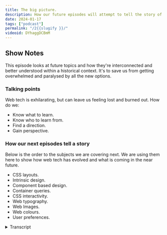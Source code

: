 ```yaml
---
title: The big picture.
description: How our future episodes will attempt to tell the story of the web.
date: 2024-01-17
tags: ["podcast"]
permalink: "/2{{slugify }}/"
videoid: DYhaggDCBmM
---
```

 
Show Notes
----------

This episode looks at future topics and how they're interconnected and better understood within a historical context. It's to save us from getting overwhelmed and paralysed by all the new options.

### Talking points

Web tech is exhilarating, but can leave us feeling lost and burned out. How do we:

*   Know what to learn.
*   Know who to learn from.
*   Find a direction.
*   Gain perspective.

### How our next episodes tell a story

Below is the order to the subjects we are covering next. We are using them here to show how web tech has evolved and what is coming in the near future.

*   CSS layouts.
*   Intrinsic design.
*   Component based design.
*   Container queries.
*   CSS interactivity.
*   Web typography.
*   Web Images.
*   Web colours.
*   User preferences.

<details>
<summary>Transcript</summary>
\[00:00:06\] **Nathan Wrigley:**:Hello there and welcome to this the second episode of the No Script Show, a brand new podcast, which is gonna be all about modern front end web design, where we look at what we can build today with minimal dependencies and skills. I'm joined as I always will be by David Waumsley. Hi David.

\[00:00:06\] **Nathan Wrigley:**:Hello there and welcome to this the second episode of the No Script Show, a brand new podcast, which is gonna be all about modern front end web design, where we look at what we can build today with minimal dependencies and skills. I'm joined as I always will be by David Waumsley. Hi David.

Hello. As I said, this is the second episode. In the first episode, we just orientated you a little bit about who we are and what our background is. This episode will be a little bit different, but I still feel orientation is the right word because we're gonna spend a moment or two just thinking about what we're gonna be doing in the episodes to come.

Like I said, we talked in the first episode about what prompted this show, and really that was all about the overwhelm in the things that are becoming. We'll be coming in the web platform in the near future. We've both been users of WordPress, heavily reliant upon WordPress over the last decade, and I think David got the intuition first that, that maybe we'd become a little bit de-skilled.

And there were things going on in the background, innovations happening, especially with browsers and what they're capable of. and we've got left a little bit behind. So this show is an exploration. Of that and trying to relearn or learn for the first time what we may have missed out on over the last decade.

But rather than dive into every single standalone topic, we decided to do an overview in this episode about the next few episodes that are gonna be coming. And the reason for that is we, hope to. In your mind, dear listener, be able to connect all of the different bits and pieces and give you some historical context.

And there is historical context and so that's important. So we'll be talking a little bit about that. In short, we're trying to see the big picture behind what's coming. From the W three C, in recent, what has been coming and what will be coming in the future? mostly to save ourselves from getting overwhelmed and paralyzed by it all.

yeah, that's the, beginning and I'll pass over to David.

\[00:02:10\] **David Waumsley**: Yeah, nicely put. And it was you really who said, we started to try and list out the topics we'd talk about and there was a kind of a developing story over the last sort of five years about what new stuff is coming on. And it leads on because it's all, as we're focusing mostly on the sort of simple stuff, the HML and CSS, there's a lot really coming to that, which we haven't seen until recently.

And it was me trying to, explain why I've put 'em in a certain order. I realized that we were telling the. The kind of history, won't we, of what's coming and, it gives you a sort of. A philosophical, aspect to the whole thing. you can see direction and that if you bring up, actually for those people watching on YouTube, the website.

We have got our talking points where we will just chat first a little bit before we introduce the next episodes. A little bit about, that problem that I know I have or certainly suffered it recently is knowing, what to learn next. Who from. And the direction of that, getting some kind of perspective, if you like, on what I'm learning next.

And, so I thought even if, let us, shall we start with the, what to learn. So we have limited our choices for this show, haven't we? We, yeah. Are just sticking with mostly with HTML and CSS and we are for that purpose, we are ignoring frameworks and platforms. So in theory, it should be a little bit easier.

Say, if you were in WordPress, you've got a lot of builders to possibly choose from and lots of different tools. If you are a JavaScript developer, you've got lots of different frameworks to choose from or going in their own direction. In theory, what we're covering should be easy because H two ml and CSS, but.

It isn't always that easy because I think there's lots of places where you can fall down different rabbit holes because the W three C tell you what is available, what can browsers can do, but they don't necessarily tell you how you should do it. And. Nathan, you are. When you started learning, as we did in those early days, just trying to build with HML and CSS, did you find there was lots of, even though you found experts then, that there was a lot of division between certain things that would be, I remember arguments about whether you should be coding everything up to be fixed or whether it should be fluent. yeah, there

\[00:04:42\] **Nathan Wrigley:**:was, there were definitely different debates going on at the time, but I feel that it's much more difficult if you're making a start now, I feel it's, there's, more overwhelm, there's more differences of opinion, there's more different directions you could go in. So as an example, when I began, really, nobody was using JavaScript at all for.

More or less anything. It came along after the fact. So at least that part of the, jigsaw was out of the question, it just simply didn't exist. It was HTML and then after that CSS came along and it, so it was fairly straightforward to, for me at least, to figure out what to do. But then as you say, those, little things crept in, like fluid design and responsive design later, all, crept in there were.

There were differences and people started to argue about, which was the air quotes, the correct way to do it. And I think because there was no clear direction, all sorts of things broke out. frameworks came along and ways to do things and what have you, but also just rewinding a little bit back then, I think it was easier.

I. To gain knowledge because really all you had to do was buy a book. And that book meant that the person who'd written the book had obviously risen to the top in some area. there was that editorial control. Whereas now, I think especially with the advent of platforms like Facebook and YouTube, anybody can put any content out there and in some cases they may be entirely, and again, air quotes.

But also they may be putting out just half the story or telling you things, which really ultimately you don't want to be doing. So yeah, I think the endeavor here is just to, is to reset a little bit. you've found a, list of people that you trust and you've got in, you've got intuitions as to why you can trust them.

But I do think going back to the W three C is now a really good option and, I, dunno if it's done a really great way of. Advertising itself, particularly as the, source of authority, because it feels like that's not what its purpose is. But that's, what we're making this podcast about.

Really. We're putting them the W three C right in the center front and center and, all of the different things are being, being talked about in this podcast

\[00:07:06\] **David Waumsley**: will be related to that. So yeah, it all got a bit

\[00:07:10\] **Nathan Wrigley:**:shattered. I think it's become more shattered. And your genius, I think, really about putting this podcast together was the idea that, let's just brush aside all those shattered bits and let's just concentrate on the bit in the middle, the W three C and we will get into all of the knots and the bolts, the CSS and the h tmm l and a whole range of other subjects.

But today is more about what are we trying to learn? Who are we trying to learn from? And if you're watching the screen, finding a direction and gaining some perspective.

\[00:07:41\] **David Waumsley**: Yeah, and I think, you know what's really interesting is we just decided that we'll try and stick to people that are closest to the W3C.

The people who are writing or who are in the working groups are writing some of the spec and those people who are, also publish the books as well. I think interestingly when we, I. When we were doing it, people who were publishing the books still had different ideas. So there was well-known books by people who told you how to code with tables.

And then competing with that, there were other, well-known books by people say, we need web standards and you need to be, yeah, using floats and you still were stuck. But I think what's really. Interesting to me now because I, came out, a year ago if you like, trying to relearn CSS, doing it through, as you mentioned, YouTube videos.

And it didn't help me. And what helped me was starting to listen and the free online, most of 'em, the sort of conference talks that will be given by people in the working groups, people will be mentioning as we go through this. Jen Simmons, Rachel Andrews, Miriam, Suzanne, All people that look to, and there's people from, way back as well who are still doing things.

Jeffrey Zeldman, Bruce Lawson. Yeah. And yeah, Eric Meyer was probably the first person I ever came across as a name in CSS. They're still influenced in today. So all those people who are very invested in the web platform and contribute in some ways, even if it's just through their blog writing, that influences the people in the working groups.

So we're trying to stick with those because. I, found a real difficulty going off the, and one example was that when I started to watch some of the developments, particularly from Rachel Andrews talking about layouts a lot, Jen Simmons two, is that I realized that was my sticking point, for everything, if you couldn't lay things out on the page as I wanted to in the correct way.

And I realized when I was getting the YouTube videos, they made sense of what the W three C were tr attempting to do over the last. Decade or more to build up this comprehensive, setup for layout, which we now have, which we didn't have before. yeah, so that's, helped me find a direction and that's really all we wanted to talk about, I think in the first place was the fact that for this show at least, and it's been the direction I've gone in, I've listened to this, people who, if you like, reference the spec, the platform.

In some ways it's an inter, you mentioned about there's not any marketing and it, you just reminded me that there is an interesting thing going on at the moment. It's an aside that, we may be seeing CSS four come out soon. Now no such thing exists in reality because for a long time. Since the nineties, CSS and HTML don't have versions, but the problem is out in the greater world, employers will still look for, what was the last spec for that?

CSS three. Yeah. And even though it's a bit of a nonsense, the grouping, so much has happened since, I think 1999 was when that came out, that they. Probably putting something together for, just really for publicity, I think, and to help people who will hire people to do development, to understand what.

Knowledge they may have. 'cause your knowledge from 1999 as a CSS person's probably not gonna be too useful to anybody. So yeah, there is the, there is all of that. And I think see a move going on, because we've had a, decade of, since React from Facebook, we've had a decade of JavaScript first, and the web platform is A-H-T-M-L first with JavaScript.

There's a, bit of a shift, if you like, as, in the sense that many of the JS frameworks are, using web components and things like that to connect with HTML more. yeah, so I think it's a really exciting time and I, but that's basically the upshot of what we wanted to talk about here, is that this show will be led by us not trying to give an opinion, but really trying to, as best as we can, represent. Ourselves, what the people who write the spec are saying about the future of the web. It just

\[00:11:59\] **Nathan Wrigley:**:occurs to me that if you've dropped in on this second episode and we're uttering words like W three C, that there may be. Really no connection in your head as to what that even is because well, what even is that?

Do, you wanna just get into that for the teeny, tiniest amount of time and just say what the W three C is though? It's the Worldwide Web Consortium. that's the W three C bit, but, yeah, what is it? How is it, how has it got itself at the center and all of that?

\[00:12:34\] **David Waumsley**: Yeah, it's, I dunno if I could do it justice for No, it's okay.

Just a positive history. Yeah. But no, I think, but I can give you a I, you know it, it is the organization we look to for the web and it is still overseen by Tim Burners Lee, who is credited as the inventor of HTML, which is the center of our web journey. And it's. It's had an interest in because at certain points it could have very much lost what it's there to do.

And it has a, foundation of the web being for all and on everything. And that's its mission, And in the past, the organization has been fairly loose with what is expected, how browsers to implement. And of course we get no web without browsers. Particularly in the early days with htm, l nearly went off with a, side group of people creating XHTML because Tim thought HTML was done.

He changed his mind because it's always a division. He is a very good leader in that sense because he is able to, reflect on what's needed. And I think that's the way that this organization has always gone. But I think what's interesting about it today is that now that browsers. Are not working on a loose spec from the W three C on what we'd expect to do.

They are not going their own different routes. They've realized, and only over recent years, which we covered last time, is that if they don't work together. To implement stuff that all developers can use because it will work in all of the browsers. They're only shooting themselves in the foot. So now we have the weight of all the big browser vendors who are also, Microsoft and Apple and Google.

They're also the people who are creating devices as well. So they bring the very best of the people to that organization to work through this. And I think over recent years we've seen this. This thing to not, one example we used before was how we nearly went off a different direction, with flash, Yeah. It was proprietary code, which could have only put in the shell of HTML, and it could have been what we experienced of the web, but the danger with that is that it would've been. It basically the web, effectively owned by Adobe, where the Worldwide Web Consortium is there to make sure that it brings all the commercial aspects of that together, but because they've got the opportunity to.

Criticize the other work. It doesn't go through unless everybody agrees in these working groups. So it's a, at the moment it's been working well, hasn't it? To, see that the, web is a platform that everybody can build on and be creative on that will work for all and ideally on everything.

That's the idea that Worldwide Web wants to make things that will suit the browsers of the future, or not even browsers, maybe a Siri type. System where the web is read to us. And images from a website are thrown up to us. Who knows? Yeah. But that's, I guess what they're charged with doing is thinking ahead a system that's gonna work that developers can work together in the same direction on. Anyway, that was a

\[00:15:56\] **Nathan Wrigley:**:long, I think, the history of that is really interesting because if you were to rewind to the beginning of the web, but there was no, real notion as to what it was gonna become and it probably felt to Tim Burnley at the beginning that. Maybe a couple of dozen people will hop on this with their giant mainframes in different academic institutions around the world and, may, maybe as many as a thousand people will end up using it.

and then of course it morphed and it became much more popular and it, came down the telephone line and modems and all of that were in use. And then. Commercial enterprises got involved and at that point there was this conflict of what should the web become because it, felt like it, like you said, with a Adobe's flash, it felt like it really could go off in that direction and that technology was so amazing.

There really was an inflection point there where it could suddenly do a lot more than it previously could. you could play videos and animations and games and all sorts of things, which was, whoa, hang on. That can be done. but the idea of wrestling it back and having this, this objective body that can look at things and weigh them up and importantly doesn't really need to be in a rush.

They don't need to do things right now because somebody suggested that we should do it right now. They can pause and, be a bit more reflective. And honestly, we're very lucky that the, founding fathers of the internet had this intuition that something like this needed to be set up. Yeah, because it could have gone entirely down commercial lines and, maybe something like a OL would've taken over and that would've been the mechanism for us all browsing the web.

And we'd have to pay to get access to various different parts of the internet. Who knows, it could have gone in all sorts of different directions, but we are, I. We are where we are now, and it feels like over the last few years, all of the competing factions have decided, okay, it's better if we all just combine our efforts on the basics so that everybody's browser can at least do the basics and then we can. Work on our own stuff. So anyway, sorry that was supposed to be an aside and it ended up being like about a 10 minute aside.

\[00:18:09\] **David Waumsley**: Shall we, scroll down on for the YouTube people to our other point so we can actually go on to and just talk about the episodes and why we think. These might work. this is just the main topic areas. So I might end up going on for some time here, Nathan, so just Okay. I'll go and grab a cup

\[00:18:31\] **David Waumsley**: yeah, the, so the next episode, which is what we said we were gonna do this time, would've been looking at CSS layouts because probably that's. I would think that's probably the reason why we have so many CSS frameworks and WWE editors, because there simply wasn't.

A layout system until recently, until we got Flexbox and really properly, until we got grid, we didn't really have a uniform system. Like you were saying with Tim Burners, Lee's idea was sending these scientific documentation. Yeah. It wasn't a, a layout tool. And it's taken all of this time to get it, but now it's here and I think, in order to understand what is coming out or to understand something like grid and. By, Rachel Andrews, who it goes back to, I think 2090 refactoring the way we talk about CSS because it's got a bad name. I think amongst people have been difficult, which it is when it comes to layout. That's what I wanted to skip, and that's why I went for the WY Wig Builders. I could do the rest of the CSS basic styling and still.

Retain that stuff, but that was difficult and she, and I think why we'll talk about that on that one is because she does a really good job at explaining that there is actually a logical system where we think of CSS, we often think of something complex, difficult to use, and that's simply. Because we didn't have a layout system.

We were using hacks all along the way, inappropriate properties to try and get the layouts we want to achieve. So people wrote different books about how you might want to do it and would disagree. Now there is actually a logical system where everything in the CSS is coming together and for me there was a real big breakthrough moment watching her talk.

She didn't really emphasize it so much, but there is a thing called internationalization. an attempt to make the worldwide web. Actually worldwide to acknowledge that there are different directions for people writing. If you're Arabic, it is going from right to left rather than left to And once you understand that there's writing modes and there's some spec to sort that out.

So if you need to make, another page that's similar design for another language, it's much easier. You don't have to just reverse everything. You've got a writing mode, which then explains why when we move to something like. Grid or, flexbox, why we're always talking about start and end block and inline and stuff because we've set up a system which is no longer top left, and bottom.

So I, think it's really good to go through her talk next time just to get an understanding that actually there's a system there and, her big claim is, and I, can see how true it is, that it's easier sometimes for her to. To teach somebody who's never seen CSS before than it is for somebody who has a lot of experience and the baggage of.

\[00:21:26\] **Nathan Wrigley:**:I find that absolutely fascinating actually, because the, assumption would be that the more you've learned over the last 20 years, the more likely you are to be able to understand what's coming. But actually maybe it's the other way around, maybe having no baggage of how things are laid out. It means that it's, it is easier. So I'm interested to see how that goes. Yeah, that's good.

\[00:21:48\] **David Waumsley**: Yeah, it's more harmonious I think, as well now because some of the old debates that we'd have, say pixels versus rems, fixed versus, it's got fluid, Adaptive versus responsive? to be honest, we know now that all of these older methods have gone, no one's gonna argue with 'em now because they were looking backwards to a time of design where we were basically mimicking what we would do in print.

Yeah. Now we know we have to have these squishy layouts. So to understand the system that creates these squishy layouts in ways we can understand is that, but that also leads on, and I think we need two episodes and we say intrinsic design. That's basically the, we'll look at the talk. By Jen Simmons, which we talked about./p>

We called, episode roughly after that, where everything had changed in, web design. And we can get another perspective of all the changes, which we've just alluded to. the historical changes of ways that we would do web design with the tools that we got and how she believes that we're in a new period of intrinsic design, this squishy internet and.

What we'll get from her is that historical side, but also she as a designer more than a developer. She's asking more the question, what does it mean to be a designer? today when we are, simply because the spec is thinking about that, where we are designing for. browser devices that don't yet exist for browsers.

That's, yeah. That might be used in different situations. She uses the browser. That might be on your fridge or the Siri type thing. Always talk that way. It talks to you, so it's being that designer and understanding that. So that was good. But she does make a couple of points, in her tilt.

They're little aside. And one of those is about how she felt that we maybe have over complicated just some things with everything wrapped in JavaScript. And we might be making some of the mistakes of flash. and I know why she doesn't go very far because that has been a whole period of the last 10 years where it's gone that way round.

And I think back in 2018 when she was doing that, we didn't have some of the new stuff that were. That we're leading to now because they were there for a reason. She skips over that in her talk. so there was a point, I think you'll agree, where everybody's thought, why are we styling these scientific documents to look like pages?

Why are we not just saying these are all made up? A little blocks of reusable ui. Why are we not component-based designing? And I think that's what's interesting about this. So from her talk onwards, we can now look at component-based design. And I think there's a bit of a debate there about, even in CSS, about how people have tackled that in order of organizing their CSS.

Because what made React so popular in the JavaScript frameworks is that it could do it where CSS couldn't Suddenly. Yeah. Suddenly you want to have little units which are encapsulated. You can style up independently to build as you are building blocks for your website. You couldn't do that. So we'll move on to that into the next one on component-based design and talk a little bit about that.

there is something which is now quite popular, it started even before React, which was web, components, right? Yep. Yep. And, you almost can't say that today because when you say components, everybody simply thinks of JavaScript components. But actually, they still are to an extent.

But this is something that's been building up in the W three C for some time. we'll talk a little bit about that and we might use it for all of these things. We'll try and add to our third guest, which is the website you're looking at. maybe I'll do a video which will just look at some of the coding, which is borrowing from what.

Rachel Andrew is saying. And then when we come to, components, maybe we will stick in our embedded video data using their web component, which is just, yeah, HML with a little bit of JavaScript in there. Okay. yeah, next episode. and then I think this is the biggest change. That's happened just really at the end of 2023, really when it's supported in all the major browsers.

We have a thing called container queries. Yeah. This is big, isn't it? Yeah, it is. And it's mentioned in Jen Simmons' talk that we talk about earlier as one of our other aside, which is, it, she called it the unicorn. We may or may not get it, and we have got it. And it's one of these things where the browser engines have been.

Three factor to make it possible so we can query. The, container. So it does allow, and that's why I think we need another chat just with H TM L and CSS, we could be able to start to build up nice little components. So this is something that the WC three have been aware of. It's, lacking with this HTML and CSS.

Stye in one document that we could, that would, it hasn't really focused on the needs for people to create these reusable stuff. And I think in our case, mostly what we need is not functionality, but is style. We maybe want a little styled card that we Because Style Up wants and just slot into any design.

And we know that 'cause it's containing its size in it, it will respond appropriately to the design We put it in. so I'm talking a lot here, Nathan, but No, it's, should I just put, should I explain a little bit just about the, I think the example of a container query is the one that's used the most. Yeah,

\[00:27:31\] **Nathan Wrigley:**:I think, that, I think it might be good to just pause a moment there and just explain how it's different from what we've got now. So your card example is a good one. How, would that work on, I don't know, a range of different devices?

\[00:27:43\] **David Waumsley**: Yeah, so you know where before you always had to take the view port as with your media queries as the thing that would controlled the whole layout.

So everything had to be solved. That where you can now take a component. So in your example of a card, let's say you've got a lot of space because in a certain. Thing. This card might need to be the full width of a screen or something. So you might have the big image in that card or something on the left hand side.

Yeah. And the header on the right, and there's some paragraphs under it, and then maybe a button. So you know, a. Third of it will be taken up with the image, but then when you want that same component to slot into a sidebar, you may need it. So the image goes up to the top and then the, and all the font sizes change to that.

So you can with all the sort of responsive calc stuff with your text, you can make the text squishy, but you could start to move around the order of things, so the, image, because you've actually queer. The container by size. So in the, if it's, at 600, it behaves this way. If it's below that, it behaves in a different way.

So you can start to make these reusable components. And I think this is gonna be one of the most exciting things, which we won't get very far on because I think combined with some other things that have come out, has, is one of those things. Oh, yeah, It's the parent selector where you, yeah.

you can select something that's in the card and have it behave differently and later we should get container. We've got container queries, the size format at the moment, so we can change what's in that container based on its size. What's coming soon is. Style. Hopefully at some point we'll be able to change the style based on that container size, which will be it, it is definitely moving towards a component based way, which is really not been accessible to people, I don't think, that's really why the JavaScript frameworks have been so popular, because the, only things they've been able to address that approach to building sites.

\[00:29:47\] **Nathan Wrigley:**:Yeah. So it's almost like you could have these little components, these containers, and they're almost like. A website in themselves in a way, because you can, style just that unique one and then repeat it and just amend it so that the image goes right on a subset of those.

And essentially it's like the view ports that we've got with the media queries at the moment, but inside each of the little components themselves. And so it opens up this world of possibility, although. I, am actually struggling to imagine what will be envisioned by web developers over the next couple of years.

I'm sure it'll go in directions that I, nobody's anticipating, but it opens up the opportunity to really atomize the design and have, each little bit of the design as something separate and unique and repeatable, which will be brilliant.

\[00:30:42\] **David Waumsley**: Yeah, it will. And I think, nobody really knows now we know that things are in place and if you get that early foundations of how, if you like, layout's being set up, I think the combination of something, which again is coming, isn't fully there yet, but Subgrid will be in all the browsers pretty soon.

And Subgrid with has with container queries at the moment will give so many options for component. base styles and stuff, but I think the interesting thing we'll talk about as we go through these episodes is that there is a bit of a push and pull because, we've all gone container ad and we think, oh, building blocks, but is a website, really the sum of it's parts

Yeah, And against that, there's an argument about, and it's something that very much connects with me, this idea that we might want to write little CSS. And in a lot of case, there's only a few components we need, and it might be so much better as we can do now, to use very little code to style our whole pages, our whole sites. right at the top of the document, so the cascade isn't dead, if you like. Yeah. Yep. In css. Yeah. anyway, I think we've gone on. I've gone on. No,

\[00:31:51\] **Nathan Wrigley:**:no, that's great. But like the next four episodes, CSS layout, intrinsic design component-based design and container queiries. That's really, that's all about the Putting the things on the page and how they move around on the page, depending upon the thing that you are viewing it in. But then, we're onto something different. So the next set, if you like, they're not gonna be quite so much about the layout because the next one you've got is CSS interactivity. So this really does get into the wheelhouse of what is currently the domain of JavaScript, doesn't

\[00:32:18\] **David Waumsley**: it? Yeah, I think for that episode we'll end up breaking it into two because we've got so many interesting stuff. That's, stuff that I think we'll use in our website as well when we bring it in as our third guest. I think, we'll, one of the big wow things at the moment only available in Chrome, but it should come to other browsers soon, will be a view transition, which gives you a very app like. Ability to move to your next page as a smooth transition, instead of just, to your next page. and, I think that's really interesting and we'll probably try and do that.

I think with our site. We'll try and make our archive page once we've got a few episodes, we'll need that smoothly. Transitioning into the individual episode pages, perhaps we'll have a crack at that. Nice. yeah. And, but there's so much other stuff. We've got, scroll animation, which is, fabulous stuff./p>

I think with our site. We'll try and make our archive page once we've got a few episodes, we'll need that smoothly. Transitioning into the individual episode pages, perhaps we'll have a crack at that. Nice. yeah. And, but there's so much other stuff. We've got, scroll animation, which is, fabulous stuff.

You, you won't need a library to do most of the things that people are doing with. Items as you're scrolling down could be moving from left to right on your screen and other things being affected by animation as you scroll to a certain point. So that's all the interesting stuff that I used to need a framework for coming.

So I think we'll need two for that. But then also I think before we can start talking about how we might use this and talking about maybe working with clients. There's a whole bunch of other stuff, which is new. Typography changed. We're getting color fonts, we're getting variable fonts. We're getting so much stuff coming to, just HTML in terms of, units that will allow you to, interact with the font itself in a way that somebody who's into type might do.

So I think that'll be a big learning for us, learning how to use. typography better and, and web images, again, we've got, so much coming in the way of new formats, which are more optimized, but not just that. Ways that we can treat again with CSS. The way that images behave. Images have always been a bit of a problem 'cause they're an airline element.

You stick in and then you stick it a hundred percent and then, if you set its boundaries, with the width or the height, you're gonna squid in the wrong way. we've now got things where you can put a cover on it and you can let the. You can let the available space change.

So if you have something in the center of an image, you can be cutting off the sides of that image as it's moving more squishy. So there's a lot of stuff in the CSS to play around with the images and colors. Oh wow. I dunno where to start on that one. We've got some palettes and stuff. yeah. once we just had hex values and And RGB, but now we've got a whole range of, new stuff and a new way of working with color. And finally, and I think this is where we're going with the, with a lot of this spec that's already out there is based on user preferences. And my guess would be, and that's why I think we need to cover it, is that this is the influence of. the browser vendors? Yeah. In the W3C and the fact that they also produce, devices. I, see a much more of an encouragement of people to choose their own experience of the web. So we're seeing things coming in. Where we can set up the user preferences for somebody who wants dark mode, I think that's gonna become common practice.

So you can choose your light or dark and you can see apple's very much promoting that. I was very surprised with the first site I did that at Dark Mode to see just how many people came in 'cause it's not the default. and we've got things like motion as well. Yep. so you. restrict, so you don't have to, you can be experimental with your motion, but if somebody set their device up to say, I don't like motion, please make it stop.

You can code things up so you don't offend those people. And, it's already actually in our site, if you go to the scroll up button on our site, there's a little thing, I've just put it in there, but it's actually behind a motion control. So if you set your device to say, I don't like motion, it'll just.

Go straight up to the top. So great for accessibility. Yeah, it's that kind of stuff. And there's a lot of things and the idea of themes that you might create. So a lot of people want high contrast. And another big thing that we forget, again with the, a lot of, I think where the web's gone is to make sure that it really is Worldwide. So people are very conscious about, so you've got now got one where you can, if you have a preference for less data, you can as a designer then say, okay, this person doesn't want to use up their data. It costs them much more money on their phone. You can say, okay, I'm not gonna send them this image.

I'm not gonna load a font in. They can have the system font, you can choose those kind of things. So I think we're gonna see a lot more in that direction. And I think. That I think we're viewing the web does very differently, not this sort of image we used to have. It's now this squishy thing that will fit into any device to whatever a user's preference is, if they want it to, not to display so much color, if they want it dark or light.

And I think that's where designers are going and I think that's where all of the stuff that's coming out from the W three C, it is leading us to that way. It'll be really

\[00:37:43\] **Nathan Wrigley:**:interesting to see. So this is a complete aside, but it's, it'd be really interesting to see where the devices go as a result of this. at the moment, we're very used to the paradigm of the home computer with a big CPU in it and the mobile phone, which has a, again, some kind of chip in there to do an awful lot of work. And a lot of the settings are inside the, thing itself. my dark mode can be governed by, the O.S but also I can alter the font size in the oss and it'll be interesting to see if in the future it feels like a lot of this is more orientated to giving an app like experience, if you just flip the device around and suddenly it's changed. But it's changed in a way, which is something that's.

That's better. Not something where you lose sight of what's going on and you'll be able to have control and agency over whether things move or not and how much data you are consuming and all of these kind of things. and it, I really can't predict where it's gonna go, but I have this intuition that for companies like Google and Apple.

This must be an incredibly important moment because they're completely tied up with their, ecosystems, PCs and Android devices and iPhones and all of that. And the more, that this new version of the web, like Jensen said in 2018, how everything's changed, this new changed version of the web.

Really will open up to those device manufacturers a whole set of opportunities, which at the moment were just bound inside a browser and now it feels they can step out of the browser and be a, maybe the browser will be it. That will be all that you need for all the \[00:39:30\] **David Waumsley**: things. Who knows? Yeah, I, and I think that's it.

The web, the web on everything is the mission behind this, which everybody's behind. And I think one thing I didn't mention, and we had a nice conversation. You, interviewed somebody, for the, your other show on this, and that's web assembly. That's another thing which I think comes in too.

This kind of component based design. it. it's really fascinating. It's been used in WordPress, isn't it? I think if I'm, if you correct me if I'm wrong to, to, so you can now go and try out WordPress without installing it Yeah. In your browser, and I think that's really gonna be fascinating. It is.

It is away from what we're doing as. Web designers, but where needed, it's allowing this opportunities for things like games or other apps that are written in completely non-web languages to be able to be converted into a language that will then display and could be sorted into your HTML. I think it's fascinating, Yeah, I think

\[00:40:31\] **Nathan Wrigley:**:it, almost like the capabilities of Flash brought into HTML Exactly. In some respect, which is gonna be quirky. so, I guess maybe we've, exhausted the, the bits and the pieces for this. Episode, but really the endeavor here was to just to lay out what's gonna happen over the next, I don't know, 10, 11, 12 episodes.

And, hopefully if you view those episodes as a whole, it will give you a real good primer on what's coming up and what's available right now. And, that's, the endeavor. I think you've laid that out beautifully, David. Well done.

\[00:41:05\] **David Waumsley**: Okay, let's hope it's not a waste of time for people.

So next time, yes, we'll start with the CSS layouts and we'll be really taking what, Rachel Andrew says on this. And I can think of no better person to, to, reference for this.

\[00:41:21\] **Nathan Wrigley:**:Okay, perfect. in that case, we will knock it on the head, as we say in the UK for episode two of the no script show.

We'll be back with episode three all about CSS. So get your, get your notepads out 'cause there'll be, some notes to take no doubt. And we'll see you next time. Bye.

\[00:41:37\] **David Waumsley**: Okay, bye-Bye.

</details>